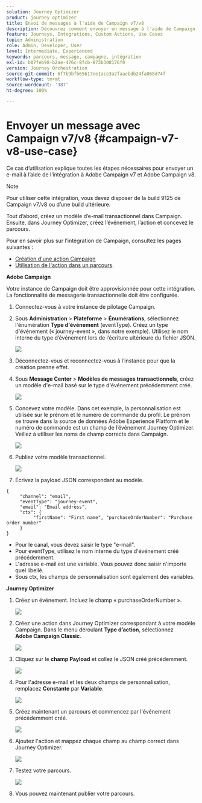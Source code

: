 ```yaml
---
solution: Journey Optimizer
product: journey optimizer
title: Envoi de messages à l'aide de Campaign v7/v8
description: Découvrez comment envoyer un message à l'aide de Campaign v7/v8
feature: Journeys, Integrations, Custom Actions, Use Cases
topic: Administration
role: Admin, Developer, User
level: Intermediate, Experienced
keywords: parcours, message, campagne, intégration
exl-id: b07feb98-b2ae-476c-8fcb-873b308176f0
version: Journey Orchestration
source-git-commit: 6f7b9bfb65617ee1ace3a2faaebdb24fa068d74f
workflow-type: tm+mt
source-wordcount: '387'
ht-degree: 100%

---
```


# Envoyer un message avec Campaign v7/v8 {#campaign-v7-v8-use-case}

Ce cas d’utilisation explique toutes les étapes nécessaires pour envoyer un e-mail à l’aide de l’intégration à Adobe Campaign v7 et Adobe Campaign v8.

>[!NOTE]
>
>Pour utiliser cette intégration, vous devez disposer de la build 9125 de Campaign v7/v8 ou d’une build ultérieure.

Tout d’abord, créez un modèle d’e-mail transactionnel dans Campaign. Ensuite, dans Journey Optimizer, créez l’événement, l’action et concevez le parcours.

Pour en savoir plus sur l’intégration de Campaign, consultez les pages suivantes :

* [Création d&#39;une action Campaign](../action/acc-action.md)
* [Utilisation de l&#39;action dans un parcours](../building-journeys/using-adobe-campaign-v7-v8.md).

**Adobe Campaign**

Votre instance de Campaign doit être approvisionnée pour cette intégration. La fonctionnalité de messagerie transactionnelle doit être configurée.

1. Connectez-vous à votre instance de pilotage Campaign.

1. Sous **Administration** > **Plateforme** > **Énumérations**, sélectionnez l&#39;énumération **Type d&#39;événement** (eventType). Créez un type d&#39;événement (« journey-event », dans notre exemple). Utilisez le nom interne du type d’événement lors de l’écriture ultérieure du fichier JSON.

   ![](assets/accintegration-uc-1.png)

1. Déconnectez-vous et reconnectez-vous à l’instance pour que la création prenne effet.

1. Sous **Message Center** > **Modèles de messages transactionnels**, créez un modèle d&#39;e-mail basé sur le type d&#39;événement précédemment créé.

   ![](assets/accintegration-uc-2.png)

1. Concevez votre modèle. Dans cet exemple, la personnalisation est utilisée sur le prénom et le numéro de commande du profil. Le prénom se trouve dans la source de données Adobe Experience Platform et le numéro de commande est un champ de l’événement Journey Optimizer. Veillez à utiliser les noms de champ corrects dans Campaign.

   ![](assets/accintegration-uc-3.png)

1. Publiez votre modèle transactionnel.

   ![](assets/accintegration-uc-4.png)

1. Écrivez la payload JSON correspondant au modèle.

```
{
     "channel": "email",
     "eventType": "journey-event",
     "email": "Email address",
     "ctx": {
          "firstName": "First name", "purchaseOrderNumber": "Purchase order number"
     }
}
```

* Pour le canal, vous devez saisir le type &quot;e-mail&quot;.
* Pour eventType, utilisez le nom interne du type d&#39;événement créé précédemment.
* L&#39;adresse e-mail est une variable. Vous pouvez donc saisir n&#39;importe quel libellé.
* Sous ctx, les champs de personnalisation sont également des variables.

**Journey Optimizer**

1. Créez un événement. Incluez le champ « purchaseOrderNumber ».

   ![](assets/accintegration-uc-5.png)

1. Créez une action dans Journey Optimizer correspondant à votre modèle Campaign. Dans le menu déroulant **Type d’action**, sélectionnez **Adobe Campaign Classic**.

   ![](assets/accintegration-uc-6.png)

1. Cliquez sur le **champ Payload** et collez le JSON créé précédemment.

   ![](assets/accintegration-uc-7.png)

1. Pour l&#39;adresse e-mail et les deux champs de personnalisation, remplacez **Constante** par **Variable**.

   ![](assets/accintegration-uc-8.png)

1. Créez maintenant un parcours et commencez par l&#39;événement précédemment créé.

   ![](assets/accintegration-uc-9.png)

1. Ajoutez l&#39;action et mappez chaque champ au champ correct dans Journey Optimizer.

   ![](assets/accintegration-uc-10.png)

1. Testez votre parcours.

   ![](assets/accintegration-uc-11.png)

1. Vous pouvez maintenant publier votre parcours.
